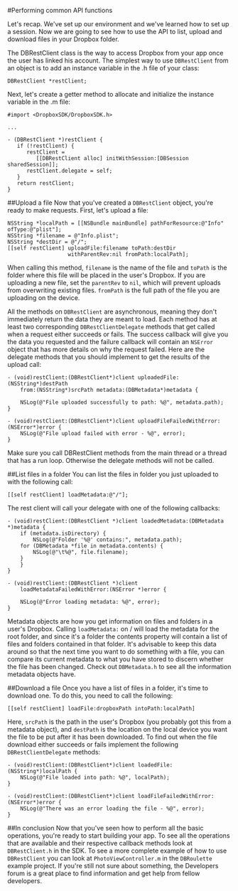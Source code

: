 #Performing common API functions

Let's recap. We've set up our environment and we've learned how to set up a session. Now we are going to see how to use the API to list, upload and download files in your Dropbox folder.

The DBRestClient class is the way to access Dropbox from your app once the user has linked his account. The simplest way to use `DBRestClient` from an object is to add an instance variable in the .h file of your class:

	DBRestClient *restClient;
Next, let's create a getter method to allocate and initialize the instance variable in the .m file:

	#import <DropboxSDK/DropboxSDK.h>
	
	...
	
	- (DBRestClient *)restClient {
	   if (!restClient) {
	      restClient =
	         [[DBRestClient alloc] initWithSession:[DBSession sharedSession]];
	      restClient.delegate = self;
	   }
	   return restClient;
	}


##Upload a file
Now that you've created a `DBRestClient` object, you're ready to make requests. First, let's upload a file:

	NSString *localPath = [[NSBundle mainBundle] pathForResource:@"Info" ofType:@"plist"];
	NSString *filename = @"Info.plist";
	NSString *destDir = @"/";
	[[self restClient] uploadFile:filename toPath:destDir
	                   withParentRev:nil fromPath:localPath];
When calling this method, `filename` is the name of the file and `toPath` is the folder where this file will be placed in the user's Dropbox. If you are uploading a new file, set the `parentRev` to `nil`, which will prevent uploads from overwriting existing files. `fromPath` is the full path of the file you are uploading on the device.

All the methods on `DBRestClient` are asynchronous, meaning they don't immediately return the data they are meant to load. Each method has at least two corresponding `DBRestClientDelegate` methods that get called when a request either succeeds or fails. The success callback will give you the data you requested and the failure callback will contain an `NSError` object that has more details on why the request failed. Here are the delegate methods that you should implement to get the results of the upload call:

	- (void)restClient:(DBRestClient*)client uploadedFile:(NSString*)destPath
	    from:(NSString*)srcPath metadata:(DBMetadata*)metadata {
	
	    NSLog(@"File uploaded successfully to path: %@", metadata.path);
	}
	
	- (void)restClient:(DBRestClient*)client uploadFileFailedWithError:(NSError*)error {
	    NSLog(@"File upload failed with error - %@", error);
	}
Make sure you call DBRestClient methods from the main thread or a thread that has a run loop. Otherwise the delegate methods will not be called.

##List files in a folder
You can list the files in folder you just uploaded to with the following call:

	[[self restClient] loadMetadata:@"/"];
The rest client will call your delegate with one of the following callbacks:

	- (void)restClient:(DBRestClient *)client loadedMetadata:(DBMetadata *)metadata {
	    if (metadata.isDirectory) {
	        NSLog(@"Folder '%@' contains:", metadata.path);
		for (DBMetadata *file in metadata.contents) {
		    NSLog(@"\t%@", file.filename);
		}
	    }
	}
	
	- (void)restClient:(DBRestClient *)client
	    loadMetadataFailedWithError:(NSError *)error {
	
	    NSLog(@"Error loading metadata: %@", error);
	}
Metadata objects are how you get information on files and folders in a user's Dropbox. Calling `loadMetadata:` on / will load the metadata for the root folder, and since it's a folder the contents property will contain a list of files and folders contained in that folder. It's advisable to keep this data around so that the next time you want to do something with a file, you can compare its current metadata to what you have stored to discern whether the file has been changed. Check out `DBMetadata.h` to see all the information metadata objects have.

##Download a file
Once you have a list of files in a folder, it's time to download one. To do this, you need to call the following:

	[[self restClient] loadFile:dropboxPath intoPath:localPath]
Here, `srcPath` is the path in the user's Dropbox (you probably got this from a metadata object), and `destPath` is the location on the local device you want the file to be put after it has been downloaded. To find out when the file download either succeeds or fails implement the following `DBRestClientDelegate` methods:

	- (void)restClient:(DBRestClient*)client loadedFile:(NSString*)localPath {
	    NSLog(@"File loaded into path: %@", localPath);
	}
	
	- (void)restClient:(DBRestClient*)client loadFileFailedWithError:(NSError*)error {
	    NSLog(@"There was an error loading the file - %@", error);
	}
##In conclusion
Now that you've seen how to perform all the basic operations, you're ready to start building your app. To see all the operations that are available and their respective callback methods look at `DBRestClient.h` in the SDK. To see a more complete example of how to use `DBRestClient` you can look at `PhotoViewController.m` in the `DBRoulette` example project. If you're still not sure about something, the Developers forum is a great place to find information and get help from fellow developers.